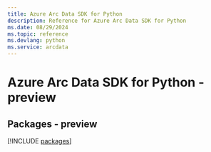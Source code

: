 ```yaml
---
title: Azure Arc Data SDK for Python
description: Reference for Azure Arc Data SDK for Python
ms.date: 08/29/2024
ms.topic: reference
ms.devlang: python
ms.service: arcdata
---
```

# Azure Arc Data SDK for Python - preview
## Packages - preview
[!INCLUDE [packages](arc-data-index.md)]